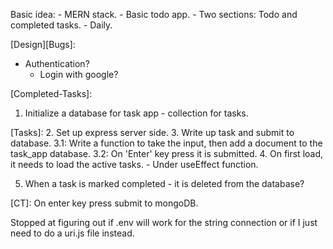 Basic idea:
    - MERN stack.
    - Basic todo app.
        - Two sections: Todo and completed tasks.
        - Daily.

[Design][Bugs]:
- Authentication?
    - Login with google?

[Completed-Tasks]:
1. Initialize a database for task app - collection for tasks.


[Tasks]:
2. Set up express server side.
3. Write up task and submit to database.
    3.1: Write a function to take the input, then add a document to the task_app database.
    3.2: On 'Enter' key press it is submitted.
4. On first load, it needs to load the active tasks.
    - Under useEffect function.

5. When a task is marked completed - it is deleted from the database?





[CT]: On enter key press submit to mongoDB.

Stopped at figuring out if .env will work for the string connection or if I just need to do a uri.js file instead.
